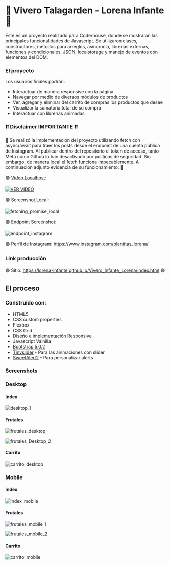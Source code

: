 # 🍃 Vivero Talagarden - Lorena Infante 🌼

Este es un proyecto realizado para Coderhouse, donde se mostrarán las principales funcionalidades de Javascript. Se utilizaron clases, constructores, métodos para arreglos, asincronía, librerías externas, funciones y condicionales, JSON, localstorage y manejo de eventos con elementos del DOM. 

### El proyecto

Los usuarios finales podrán:

- Interactuar de manera responsive con la página
- Navegar por medio de diversos módulos de productos
- Ver, agregar y eliminar del carrito de compras los productos que desee
- Visualizar la sumatoria total de su compra
- Interactuar con librerías animadas

### ❗❗ Disclaimer <b>IMPORTANTE </b> ❗❗
🔴 Se realizó la implementación del proyecto utilizando fetch con async/await para traer los posts desde el endpoint de una cuenta pública de Instagram. Al publicar dentro del repositorio el token de acceso, tanto Meta como Github lo han desactivado por políticas de seguridad. Sin embargo, de manera local el fetch funciona impecablemente. A continuación adjunto evidencia de su funcionamiento: 🔴


🟢 [Video Localhost](https://drive.google.com/file/d/1gOwV8GuYgPO6RXq6AwAvxNt6Njeio4Wc/view?usp=drive_link): 

[![VER VIDEO](https://github.com/lorena-infante/Vivero_Infante_Lorena/assets/53655322/47a9a40b-15e5-4f0b-9d1c-adcc96009e63)](https://drive.google.com/file/d/1gOwV8GuYgPO6RXq6AwAvxNt6Njeio4Wc/view?usp=drive_link![fetching_promise_local](https://github.com/lorena-infante/Vivero_Infante_Lorena/assets/53655322/78903ea8-0723-4c21-87f1-77b79b1c1497)
)


🟢 Screenshot Local:

![fetching_promise_local](https://github.com/lorena-infante/Vivero_Infante_Lorena/assets/53655322/f4aafee8-2ac3-4818-8f07-ba8367921ded)


🟢 Endpoint Screenshot:

![endpoint_instagram](https://github.com/lorena-infante/Vivero_Infante_Lorena/assets/53655322/f68888c8-7e5d-4df1-a4ea-aa26c778367e)

🟢 Perfil de Instagram: https://www.instagram.com/plantitas_lorena/

### Link producción

🟢 Sitio: https://lorena-infante.github.io/Vivero_Infante_Lorena/index.html 🟢

## El proceso

### Construído con:

- HTML5
- CSS custom properties
- Flexbox
- CSS Grid
- Diseño e implementación Responsive
- Javascript Vainilla
- [Bootstrap 5.0.2 ](https://getbootstrap.com/docs/5.0/getting-started/introduction/)
- [Tinyslider](https://github.com/ganlanyuan/tiny-slider) - Para las animaciones con slider
- [SweetAlert2](https://sweetalert2.github.io/) - Para personalizar alerts


### Screenshots

### Desktop
#### Index
![desktop_1](https://github.com/lorena-infante/Vivero_Infante_Lorena/assets/53655322/97043dfe-2266-4384-ba55-b36e0b426997)

#### Frutales
![frutales_desktop](https://github.com/lorena-infante/Vivero_Infante_Lorena/assets/53655322/144d8dce-e745-4699-8a93-527c592bbdd2)

![frutales_Desktop_2](https://github.com/lorena-infante/Vivero_Infante_Lorena/assets/53655322/be5a296e-bf45-4f89-b5c8-831033d8fd5f)

#### Carrito

![carrito_desktop](https://github.com/lorena-infante/Vivero_Infante_Lorena/assets/53655322/c8a3fd64-8c68-4ff8-8efa-f08f4bae2b71)

### Mobile

#### Index

![index_mobile](https://github.com/lorena-infante/Vivero_Infante_Lorena/assets/53655322/0a3adcce-0fed-4a54-b0ae-4289d904de41)

#### Frutales

![frutales_mobile_1](https://github.com/lorena-infante/Vivero_Infante_Lorena/assets/53655322/baa3604a-01b9-4202-849a-0b59b4fd2fb2)

![frutales_mobile_2](https://github.com/lorena-infante/Vivero_Infante_Lorena/assets/53655322/6d401cb9-4cb0-4e0e-8f7d-6b1d24696a48)

#### Carrito

![carrito_mobile](https://github.com/lorena-infante/Vivero_Infante_Lorena/assets/53655322/f2a3770d-27a5-4cf4-8ff9-d25483aa87f6)
